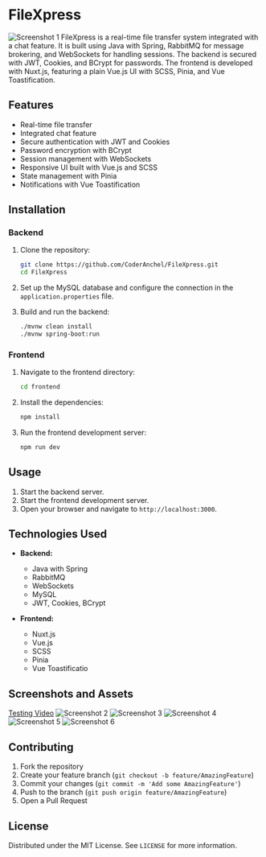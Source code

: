 # FileXpress
![Screenshot 1](assets/FileXpressBanner.svg)
FileXpress is a real-time file transfer system integrated with a chat feature. It is built using Java with Spring, RabbitMQ for message brokering, and WebSockets for handling sessions. The backend is secured with JWT, Cookies, and BCrypt for passwords. The frontend is developed with Nuxt.js, featuring a plain Vue.js UI with SCSS, Pinia, and Vue Toastification.

## Features

- Real-time file transfer
- Integrated chat feature
- Secure authentication with JWT and Cookies
- Password encryption with BCrypt
- Session management with WebSockets
- Responsive UI built with Vue.js and SCSS
- State management with Pinia
- Notifications with Vue Toastification

## Installation

### Backend

1. Clone the repository:
    ```bash
    git clone https://github.com/CoderAnchel/FileXpress.git
    cd FileXpress
    ```

2. Set up the MySQL database and configure the connection in the `application.properties` file.

3. Build and run the backend:
    ```bash
    ./mvnw clean install
    ./mvnw spring-boot:run
    ```

### Frontend

1. Navigate to the frontend directory:
    ```bash
    cd frontend
    ```

2. Install the dependencies:
    ```bash
    npm install
    ```

3. Run the frontend development server:
    ```bash
    npm run dev
    ```

## Usage

1. Start the backend server.
2. Start the frontend development server.
3. Open your browser and navigate to `http://localhost:3000`.

## Technologies Used

- **Backend:**
  - Java with Spring
  - RabbitMQ
  - WebSockets
  - MySQL
  - JWT, Cookies, BCrypt

- **Frontend:**
  - Nuxt.js
  - Vue.js
  - SCSS
  - Pinia
  - Vue Toastificatio
## Screenshots and Assets
[Testing Video](assets/Test.mp4)
![Screenshot 2](assets/Captura1.png)
![Screenshot 3](assets/Captura2.png)
![Screenshot 4](assets/Captura3.png)
![Screenshot 5](assets/Captura4.png)
![Screenshot 6](assets/Captura5.png)

## Contributing

1. Fork the repository
2. Create your feature branch (`git checkout -b feature/AmazingFeature`)
3. Commit your changes (`git commit -m 'Add some AmazingFeature'`)
4. Push to the branch (`git push origin feature/AmazingFeature`)
5. Open a Pull Request

## License

Distributed under the MIT License. See `LICENSE` for more information.
